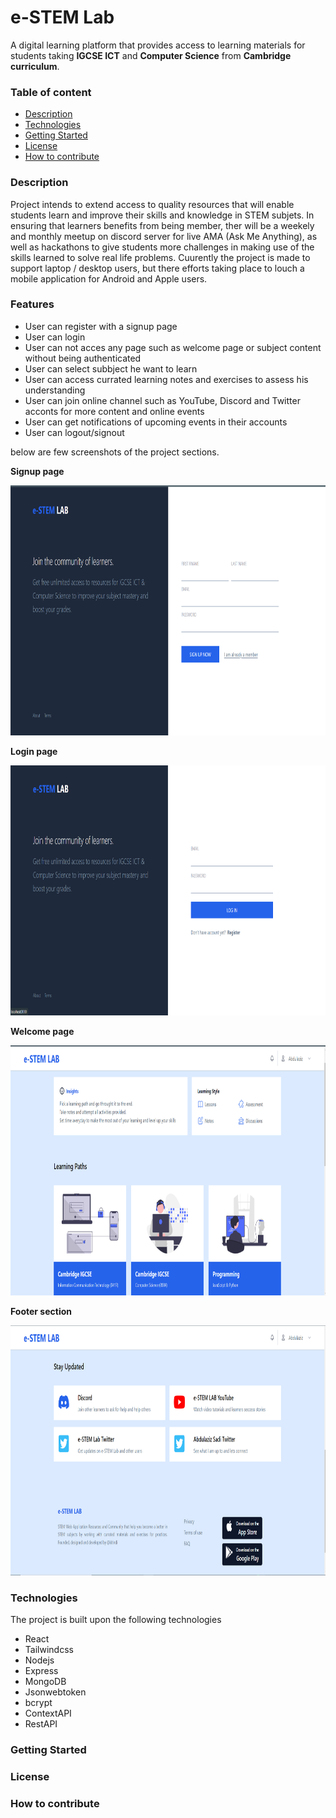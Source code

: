 # e-STEM Lab

A digital learning platform that provides access to learning materials for students taking **IGCSE ICT** and **Computer Science** from **Cambridge curriculum**.

### Table of content

- [Description](#description)
- [Technologies](technologies)
- [Getting Started](#getting_started)
- [License](#License)
- [How to contribute](#how+to_contribute)

### Description

Project intends to extend access to quality resources that will enable students learn and improve their skills and knowledge in STEM subjets.
In ensuring that learners benefits from being member, ther will be a weekely and monthly meetup on discord server for live AMA (Ask Me Anything), as well as hackathons to give students more challenges in making use of the skills learned to solve real life problems.
Cuurently the project is made to support laptop / desktop users, but there efforts taking place to louch a mobile application for Android and Apple users.

### Features

- User can register with a signup page
- User can login
- User can not acces any page such as welcome page or subject content without being authenticated
- User can select subbject he want to learn
- User can access currated learning notes and exercises to assess his understanding
- User can join online channel such as YouTube, Discord and Twitter acconts for more content and online events
- User can get notifications of upcoming events in their accounts
- User can logout/signout

below are few screenshots of the project sections.

**Signup page**

<img src="/src/img/signup_page.png" width="700" height="400">

**Login page**

<img src="/src/img/loginpage.png" width="700" height="400">

**Welcome page**

<img src="/src/img/welcomepage.png" width="700" height="400">

**Footer section**

<img src="/src/img/footersection.png" width="700" height="400">

### Technologies

The project is built upon the following technologies

- React
- Tailwindcss
- Nodejs
- Express
- MongoDB
- Jsonwebtoken
- bcrypt
- ContextAPI
- RestAPI

### Getting Started

### License

### How to contribute
